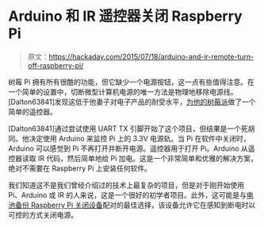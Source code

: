 # Arduino 和 IR 遥控器关闭 Raspberry Pi

> 原文：<https://hackaday.com/2015/07/18/arduino-and-ir-remote-turn-off-raspberry-pi/>

树莓 Pi 拥有所有很酷的功能，但它缺少一个电源按钮，这一点有些值得注意。在一个简单的设置中，切断微型计算机电源的唯一方法是物理地移除电源线。[Dalton63841]发现这低于他妻子对电子产品的耐受水平，[为他的树莓派](http://www.instructables.com/id/Turn-Raspberry-Pi-ON-w-Remote-Control/)做了一个简单的遥控器。

[Dalton63841]通过尝试使用 UART TX 引脚开始了这个项目，但结果是一个死胡同。他决定使用 Arduino 来监控 Pi 上的 3.3V 电源轨。当 Pi 在软件中关闭时，Arduino 可以感觉到 Pi 不再打开并断开电源。遥控器用于打开 Pi。Arduino 从遥控器读取 IR 代码，然后简单地给 Pi 加电。这是一个非常简单和优雅的解决方案，绝对不需要在 Raspberry Pi 上安装任何软件。

我们知道这不是我们曾经介绍过的技术上最复杂的项目，但是对于刚开始使用 Pi、Arduino 或 IR 的人来说，这是一个很好的初学者项目。此外，这可能是与[电池备份 Raspberry Pi 关闭设备](http://hackaday.com/2013/11/17/battery-backup-for-raspi-keeps-your-data-safe/)配对的最佳选择，该设备允许它在感知到断电时以可控的方式关闭电源。